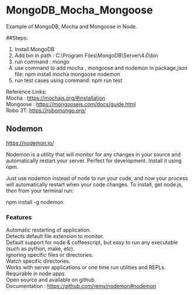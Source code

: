# MongoDB_Mocha_Mongoose
Example of MongoDB, Mocha and Mongoose in Node.

##Steps:
1. Install MongoDB
2. Add bin in path : C:\Program Files\MongoDB\Server\4.0\bin
3. run command : mongo
4. use command to add mocha , mongoose and nodemon in package,json file: npm install mocha mongoose nodemon
5. run test cases using command: npm run test

Reference Links: <br/>
Mocha : https://mochajs.org/#installation <br/>
Mongoose : https://mongoosejs.com/docs/guide.html <br/>
Robo 3T: https://robomongo.org/ <br/>
## Nodemon <br/> 
https://nodemon.io/ <br/> 

Nodemon is a utility that will monitor for any changes in your source and automatically restart your server. Perfect for development. Install it using npm. <br/>

Just use nodemon instead of node to run your code, and now your process will automatically restart when your code changes. To install, get node.js, then from your terminal run: <br/>

npm install -g nodemon <br/>
### Features
Automatic restarting of application. <br/>
Detects default file extension to monitor. <br/>
Default support for node & coffeescript, but easy to run any executable (such as python, make, etc). <br/>
Ignoring specific files or directories. <br/>
Watch specific directories. <br/>
Works with server applications or one time run utilities and REPLs. <br/>
Requirable in node apps. <br/>
Open source and available on github. <br/>
Documentation : https://github.com/remy/nodemon#nodemon <br/>
